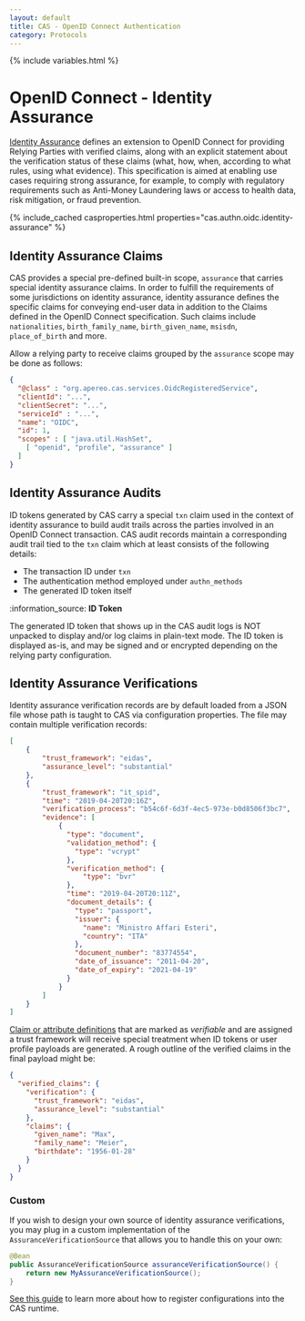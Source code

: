 ```yaml
---
layout: default
title: CAS - OpenID Connect Authentication
category: Protocols
---
```

{% include variables.html %}

# OpenID Connect - Identity Assurance

[Identity Assurance](https://openid.net/specs/openid-connect-4-identity-assurance-1_0.html) defines an extension to OpenID Connect 
for providing Relying Parties with verified claims, along with an explicit statement 
about the verification status of these claims (what, how, when, according to what rules, using what evidence). 
This specification is aimed at enabling use cases requiring strong assurance, for example, to comply with regulatory 
requirements such as Anti-Money Laundering laws or access to health data, risk mitigation, or fraud prevention.

{% include_cached casproperties.html properties="cas.authn.oidc.identity-assurance" %}

## Identity Assurance Claims

CAS provides a special pre-defined built-in scope, `assurance` that carries special identity assurance claims. In order 
to fulfill the requirements of some jurisdictions on identity assurance, identity assurance defines the specific claims 
for conveying end-user data in addition to the Claims defined in the OpenID Connect specification. Such claims include
`nationalities`, `birth_family_name`, `birth_given_name`, `msisdn`, `place_of_birth` and more.

Allow a relying party to receive claims grouped by the `assurance` scope may be done as follows:

```json
{
  "@class" : "org.apereo.cas.services.OidcRegisteredService",
  "clientId": "...",
  "clientSecret": "...",
  "serviceId" : "...",
  "name": "OIDC",
  "id": 1,
  "scopes" : [ "java.util.HashSet", 
    [ "openid", "profile", "assurance" ]
  ]
}
```

## Identity Assurance Audits
 
ID tokens generated by CAS carry a special `txn` claim used in the context of identity assurance to build audit trails 
across the parties involved in an OpenID Connect transaction. CAS audit records maintain a corresponding audit trail
tied to the `txn` claim which at least consists of the following details:

- The transaction ID under `txn`
- The authentication method employed under `authn_methods`
- The generated ID token itself

<div class="alert alert-info">:information_source: <strong>ID Token</strong><p>The generated ID token that shows up in the
CAS audit logs is NOT unpacked to display and/or log claims in plain-text mode. The ID token is displayed as-is,
and may be signed and or encrypted depending on the relying party configuration.</p></div>

## Identity Assurance Verifications

Identity assurance verification records are by default loaded from a JSON file whose path is taught to CAS
via configuration properties. The file may contain multiple verification records:

```json
[
    {
        "trust_framework": "eidas",
        "assurance_level": "substantial"
    },
    {
        "trust_framework": "it_spid",
        "time": "2019-04-20T20:16Z",
        "verification_process": "b54c6f-6d3f-4ec5-973e-b0d8506f3bc7",
        "evidence": [
            {
              "type": "document",
              "validation_method": {
                "type": "vcrypt"
              },
              "verification_method": {
                  "type": "bvr"
              },
              "time": "2019-04-20T20:11Z",
              "document_details": {
                "type": "passport",
                "issuer": {
                  "name": "Ministro Affari Esteri",
                  "country": "ITA"
                },
                "document_number": "83774554",
                "date_of_issuance": "2011-04-20",
                "date_of_expiry": "2021-04-19"
              }
            }
        ]
    }
]
```

[Claim or attribute definitions](OIDC-Attribute-Definitions.html) that are marked as *verifiable* and are assigned a trust framework will receive special
treatment when ID tokens or user profile payloads are generated. A rough outline of the verified claims in the final
payload might be:

```json
{
  "verified_claims": {
    "verification": {
      "trust_framework": "eidas",
      "assurance_level": "substantial"
    },
    "claims": {
      "given_name": "Max",
      "family_name": "Meier",
      "birthdate": "1956-01-28"
    }
  }
}
```
  
### Custom

If you wish to design your own source of identity assurance verifications, you
may plug in a custom implementation of the `AssuranceVerificationSource` that
allows you to handle this on your own:

```java
@Bean
public AssuranceVerificationSource assuranceVerificationSource() {
    return new MyAssuranceVerificationSource();
}
```

[See this guide](../configuration/Configuration-Management-Extensions.html) to learn 
more about how to register configurations into the CAS runtime.
